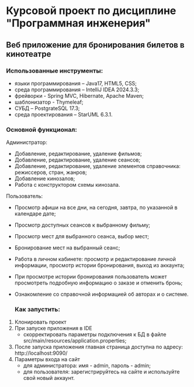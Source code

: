 # Курсовой проект по дисциплине "Программная инженерия"

## Веб приложение для бронирования билетов в кинотеатре

### Использованные инструменты:
   - языки программирования – Java17,  HTML5, CSS;
  - среда программирования – IntelliJ IDEA 2024.3.3;
 - фрейворки - Spring MVC, Hibernate, Apache Maven;
  - шаблонизатор - Thymeleaf;
  - СУБД – PostgrateSQL 17.3; 
  - среда проектирования – StarUML 6.3.1.
### Основной функционал:
Администратор:
- Добавление, редактирование, удаление фильмов;
- Добавление, редактирование, удаление сеансов;
- Добавление, редактирование, удаление элементов справочника: режиссеров, стран, жанров;
- Добавление кинозалов;
- Работа с конструктором схемы кинозала.
  
Пользователь:
- Просмотр афиши на все дни, на сегодня, завтра, по указанной в календаре дате;
- Просмотр доступных сеансов к выбранному фильму;
- Просмотр мест для выбранного сеанса, выбор мест;
- Бронирование мест на выбранный сеанс;
- Работа в личном кабинете: просмотр и редактирование личной информации, просмотр истории бронирования, выход из аккаунта;
- При просмотре истории бронирования пользователь может просмотреть подробную информацию о заказе и отменить бронь;
- Ознакомление со справочной информацией об авторах и о системе.

  ### Как запустить:
1. Клонировать проект
2. При запуске приложения в IDE
    - скорректировать параметры подключения к БД в файле src/main/resources/application.properties;
3. После запуска приложения главная страница доступна по адресу: http://localhost:9090/
4. Параметры входа на сайт
    - для администратора: имя - admin, пароль - admin;
    - для пользователя: зарегистрируйтесь на сайте и используйте свой новый аккаунт.
